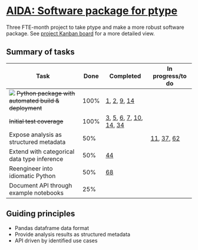 # [AIDA: Software package for ptype](https://github.com/alan-turing-institute/Hut23/issues/438)

Three FTE-month project to take ptype and make a more robust software package. See [project Kanban board](https://github.com/alan-turing-institute/ptype-dmkd/projects/1) for a more detailed view.

## Summary of tasks

| Task | Done | Completed | In progress/to do |
| --- | --- | --- | --- |
| [![](https://img.shields.io/github/labels/alan-turing-institute/ptype-dmkd/what-build)](blah) <s>Python package with automated build & deployment</s> | 100% | [1](https://github.com/alan-turing-institute/ptype-dmkd/issues/1), [2](https://github.com/alan-turing-institute/ptype-dmkd/issues/2), [9](https://github.com/alan-turing-institute/ptype-dmkd/issues/9), [14](https://github.com/alan-turing-institute/ptype-dmkd/issues/14) |
| <s>Initial test coverage</s> | 100% | [3](https://github.com/alan-turing-institute/ptype-dmkd/issues/3), [5](https://github.com/alan-turing-institute/ptype-dmkd/issues/5), [6](https://github.com/alan-turing-institute/ptype-dmkd/issues/6), [7](https://github.com/alan-turing-institute/ptype-dmkd/issues/7), [10](https://github.com/alan-turing-institute/ptype-dmkd/issues/10), [14](https://github.com/alan-turing-institute/ptype-dmkd/issues/14), [34](https://github.com/alan-turing-institute/ptype-dmkd/issues/34) |
| Expose analysis as structured metadata | 50% | | [11](https://github.com/alan-turing-institute/ptype-dmkd/issues/11), [37](https://github.com/alan-turing-institute/ptype-dmkd/issues/37), [62](https://github.com/alan-turing-institute/ptype-dmkd/issues/62) |
| Extend with categorical data type inference | 50% | [44](https://github.com/alan-turing-institute/ptype-dmkd/issues/44)
| Reengineer into idiomatic Python | 50% | [68](https://github.com/alan-turing-institute/ptype-dmkd/issues/68) |
| Document API through example notebooks | 25% | 

## Guiding principles

- Pandas dataframe data format
- Provide analysis results as structured metadata
- API driven by identified use cases
